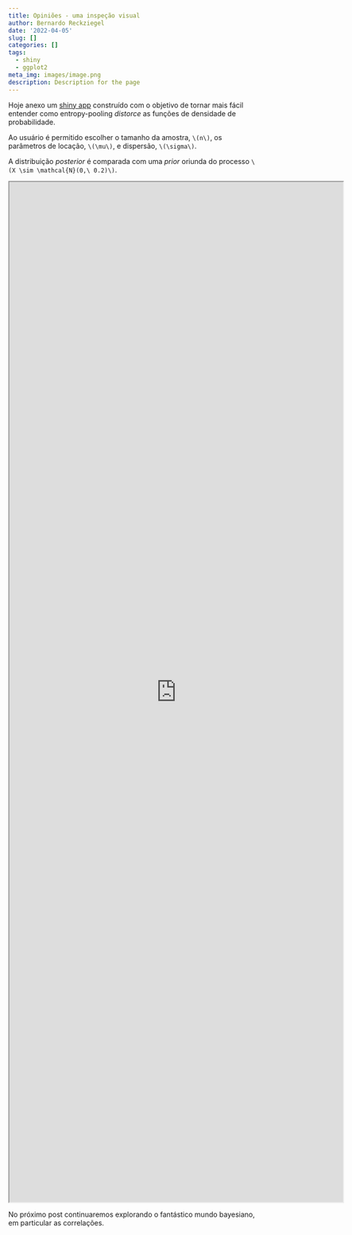 ```yaml
---
title: Opiniões - uma inspeção visual
author: Bernardo Reckziegel
date: '2022-04-05'
slug: []
categories: []
tags:
  - shiny
  - ggplot2
meta_img: images/image.png
description: Description for the page
---
```


Hoje anexo um [shiny app](https://www.shinyapps.io/) construído com o objetivo de tornar mais fácil entender como entropy-pooling _distorce_ as funções de densidade de probabilidade.

Ao usuário é permitido escolher o tamanho da amostra, `\(n\)`, os parâmetros de locação, `\(\mu\)`, e dispersão, `\(\sigma\)`.

A distribuição _posterior_ é comparada com uma _prior_ oriunda do processo `\(X \sim \mathcal{N}(0,\ 0.2)\)`.

<iframe src="https://reckziegel.shinyapps.io/Entropy_Pooling?showcase=0" width="672" height="2050px" data-external="1"></iframe>

No próximo post continuaremos explorando o fantástico mundo bayesiano, em particular as correlações.
